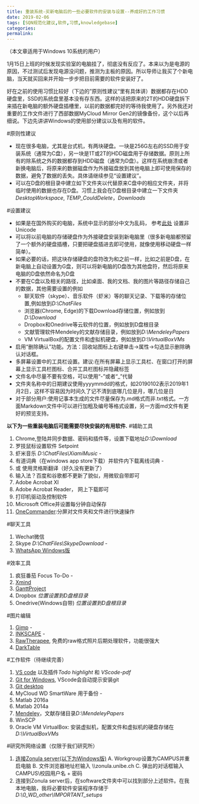 ```yaml
---
title: 重装系统-买新电脑后的一些必要软件的安装与设置--养成好的工作习惯
date: 2019-02-06
tags: [SQN规范化建议,软件,习惯,knowledgebase]
categories: 
permalink: 
---
```


（本文章适用于Windows 10系统的用户）

1月15日上班的时候发现实验室的电脑挂了，彻底没有反应了。本来以为是电源的原因，不过测试后发现电源没问题，推测为主板的原因。所以导师让我买了个新电脑，当天就买回来并开始一步步把目前需要的软件安装好了。

好在之前的使用习惯比较好（下边的”原则性建议“里有具体讲）数据都存在HDD硬盘里，SSD的系统盘里基本没有存东西。这样的话把原来的2T的HDD硬盘拆下来插在新电脑的额外硬盘插槽里，以前的数据都完好的等待我使用了。另外我还对重要的工作文件进行了西部数据MyCloud Mirror Gen2的镜像备份，这个以后再细说。下边先讲讲Windows的使用部分建议以及有用的软件。

#原则性建议
- 现在很多电脑，尤其是台式机，有两块硬盘。一块是256G左右的SSD用于安装系统（通常为C盘），另一块是1T或2T的HDD磁盘用于存储数据。原则上所有的除系统之外的数据都存到HDD磁盘（通常为D盘）。这样在系统崩溃或者新换电脑后，将原来的数据磁盘作为外接磁盘放到其他电脑上即可使用保存的数据，避免了数据的丢失。具体请继续参见“设置建议”。
- 可以在D盘的根目录中建立如下文件夹以代替原来C盘中的相应文件夹，并将临时使用的数据也存在D盘。习惯上我会在D盘根目录中建立一下文件夹 *DesktopWorkspace*, *TEMP_CouldDelete*，*Downloads*

#设置建议
- 如果是在国外购买的电脑，系统中显示的部分中文为乱码， 参考[此处](https://www.zhihu.com/question/34761050) 设置非Unicode
- 可以将以前电脑的存储硬盘作为外接硬盘安装到新电脑里（很多新电脑都预留了一个额外的硬盘插槽，只要把硬盘插进去即可使用，就像使用移动硬盘一样简单）。
- 如果必要的话，把这块存储硬盘的盘符改为和之前一样，比如之前是D盘，在新电脑上自动设置为G盘，则可以将新电脑的D盘改为其他盘符，然后将原来电脑的D盘依然命名为D盘
- 不要在C盘以及相关的路径，比如桌面、我的文档、我的图片等路径存储自己的数据，其他需要设置的例如
    + 聊天软件（skype）、音乐软件（虾米）等的聊天记录、下载等的存储位置,例如放到*D:\ChatFiles*
    + 浏览器(Chrome, Edge)的下载Download存储位置，例如放到*D:\Download*
    + Dropbox和Onedrive等云软件的位置，例如放到D盘根目录
    + 文献管理软件Mendeley的文献存储目录，例如放到*D:\MendeleyPapers*
    + VM VirtualBox的配置文件和虚拟机硬盘，例如放到*D:\VirtualBoxVMs*
- 启用“删除确认”功能。方法：回收站图标上右键单击->属性->勾选显示删除确认对话框。
- 多屏幕设置中的工具栏设置。建议:在所有屏幕上显示工具栏、在窗口打开的屏幕上显示工具栏图标、合并工具栏图标并隐藏标签
- 文件名中尽量不要有空格，可以使用“-”或者“_”代替
- 文件夹名称中的日期建议使用yyyymmdd的格式，如20190102表示2019年1月2日，这样不容易因为时间久了记不清到底哪几位是月，哪几位是日
- 对于部分用户:使用记事本生成的文件尽量保存为.md格式而非.txt格式。一方面Markdown文件中可以进行加粗及编号等格式设置，另一方面md文件有更好的预览支持。

**以下为一些重装电脑后可能需要尽快安装的有用软件.**
#辅助工具
1. Chrome,登陆并同步数据、密码和插件等，设置下载地址*D:\Download*
1. 罗技鼠标设置软件 Setpoint
1. 虾米音乐  *D:\ChatFiles\XiamiMusic* -
1. 有道词典（在windows app store下载）并软件内下载离线词典 -
1. 或 使用灵格斯翻译（好久没有更新了）
1. 输入法？百度和谷歌都不更新了貌似，用微软自带即可
1. Adobe Acrobat XI
1. Adobe Acrobat Reader， 网上下载即可
1. 打印机驱动及控制软件
1. Microsoft Office并设置每分钟自动保存
1. [OneCommander](http://onecommander.com/download.html):分屏对文件夹和文件进行快速操作

#聊天工具
1. Wechat微信
1. Skype *D:\ChatFiles\SkypeDownload* -
1. [WhatsApp Windows版](https://www.whatsapp.com/download/)

#效率工具
1. 疯狂番茄 Focus To-Do -
1. [Xmind](https://www.xmind.net/)
1. [GanttProject](https://www.ganttproject.biz/download/free)
1. Dropbox *位置设置到D盘根目录*
1. Onedrive(Windows自带) *位置设置到D盘根目录*

#图片编辑
1. [Gimp](https://www.gimp.org/downloads/) -
1. [INKSCAPE](https://inkscape.org/) -
1. [RawTherapee](https://rawtherapee.com), 免费的raw格式照片后期处理软件，功能很强大
1. [DarkTable](https://www.darktable.org)

#工作软件（待继续完善）
1. [VS code](https://code.visualstudio.com/docs/?dv=win) 以及插件*Todo highlight* 和 *VScode-pdf*
1. [Git for Windows](https://git-scm.com/), VScode会自动提示安装git
1. [Git desktop](https://desktop.github.com/)
1. MyCloud WD SmartWare 用于备份 - 
1. Matlab 2016a
1. Matlab 2014a
1. [Mendeley](https://www.mendeley.com/download-desktop/#downloading)，文献存储目录*D:\MendeleyPapers*
1. WinSCP
1. Oracle VM VirtualBox: 安装虚拟机，配置文件和虚拟机的硬盘存储在*D:\VirtualBoxVMs*

#研究所网络设置（仅限于我们研究所）
1. [连接Zonula server(以下为Windows版)](https://zonula.unibe.ch/wiki/doku.php?id=general:howto:fileserver_shares)
	A. Workgroup设置为CAMPUS并重启电脑
	B. 文件浏览器地址栏输入 \\\zonula.unibe.ch
	C. 弹出的对话框输入 CAMPUS\校园用户名 + 密码
1. 连接到Zonula server后，在software文件夹中可以找到部分上述软件。在我本地电脑，我将必要软件安装程序存储于*D:\0_WD_other\IMPORTANT_setups*

[//]: # (How to make comment in MD https://stackoverflow.com/questions/4823468/comments-in-markdown)
[comment]: # (skype qingnan.sun)
[comment]: # (疯狂番茄 gmail.com)
[comment]: # (有道词典 163登陆)
[comment]: # (虾米音乐 微信扫描登陆)
[comment]: # (Smartware升级到Pro验证信息Qingnan Sun, gmail)





